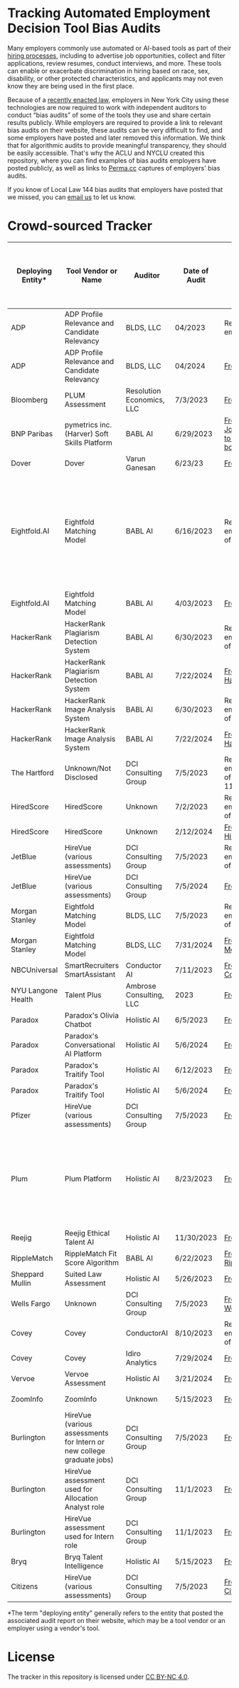 # Tracking Automated Employment Decision Tool Bias Audits

Many employers commonly use automated or AI-based tools as part of their [hiring processes](https://www.aclu.org/know-your-rights/know-your-digital-rights-digital-discrimination-in-hiring), including to advertise job opportunities, collect and filter applications, review resumes, conduct interviews, and more. These tools can enable or exacerbate discrimination in hiring based on race, sex, disability, or other protected characteristics, and applicants may not even know they are being used in the first place. 

Because of a [recently enacted law](https://www.nyc.gov/site/dca/about/automated-employment-decision-tools.page), employers in New York City using these technologies are now required to work with independent auditors to conduct “bias audits” of some of the tools they use and share certain results publicly. While employers are required to provide a link to relevant bias audits on their website, these audits can be very difficult to find, and some employers have posted and later removed this information. We think that for algorithmic audits to provide meaningful transparency, they should be easily accessible. That's why the ACLU and NYCLU created this repository, where you can find examples of bias audits employers have posted publicly, as well as links to [Perma.cc](https://perma.cc/) captures of employers' bias audits. 

If you know of Local Law 144 bias audits that employers have posted that we missed, you can [email us](mailto:analytics_inquiry@aclu.org) to let us know.

# Crowd-sourced Tracker

| Deploying Entity* | Tool Vendor or Name |  Auditor | Date of Audit | Original | Perma.cc Capture | Other Entities That Have Posted the Audit | 
| ----------------- | ----------- | ------------- |-------------- | --------- | -------------------- | -------------------- |
| ADP | ADP Profile Relevance and Candidate Relevancy | BLDS, LLC | 04/2023 | Removed from employer website | [Capture from 11/06/23](https://perma.cc/KF5Y-5XY7) | |
| ADP | ADP Profile Relevance and Candidate Relevancy | BLDS, LLC | 04/2024 | [From ADP.com](https://www.adp.com/-/media/adp/no-cache/candidate-relevancy/candidate-relevancy-faq.pdf?) | [Capture from 7/31/24](https://perma.cc/XFY4-BPSC) | | 
| Bloomberg | PLUM Assessment | Resolution Economics, LLC | 7/3/2023 | [From CDN](https://assets.bbhub.io/company/sites/51/2023/07/20230703-BLP-Bias-Audit-for-AEDT.pdf) | [Capture from 11/03/23](https://perma.cc/2EMX-WNYU) | |
| BNP Paribas | pymetrics inc. (Harver) Soft Skills Platform | BABL AI | 6/29/2023 | [From BNP Paribas Job Posting (see link to bias audit at the bottom of the page)](https://bnppus.tal.net/vx/lang-en-GB/mobile-0/appcentre-1/brand-7/xf-e678f51d2aa2/candidate/so/pm/1/pl/2/opp/809-2024-Full-Time-Analyst-CIB-Functions-Change-and-Solutions-Internal-Consulting/en-GB) | [Capture from 1/03/24](https://perma.cc/9KAQ-QXC3) |  |
| Dover | Dover | Varun Ganesan | 6/23/23 | [From CDN](https://cdn.dover.io/compliance/Dover%20-%20Audit_Result.pdf) | [Capture from 11/03/23](https://perma.cc/C4E7-XP63) | |
| Eightfold.AI | Eightfold Matching Model | BABL AI | 6/16/2023                | Removed from employer website as of check on 9/30/24       | <ul><li>[Capture of summary page from 11/02/23](https://perma.cc/TU38-FW6U)</li><li>[Capture of bias audit from 11/02/23](https://perma.cc/3JGK-7H76)</li></ul> | |
| Eightfold.AI | Eightfold Matching Model | BABL AI | 4/03/2023 | [From Eightfold.AI](https://eightfold.ai/nyc-eightfold-matching-model/) | [Capture from 8/28/24](https://perma.cc/M5Q5-X9DW) | | 
| HackerRank  | HackerRank Plagiarism Detection System | BABL AI |  6/30/2023 | Removed from employer website as of check on 9/30/24 | [Capture from 11/02/23](https://perma.cc/V5D7-42ZK) | |
| HackerRank | HackerRank Plagiarism Detection System | BABL AI | 7/22/2024 | [From HackerRank.com](https://support.hackerrank.com/hc/en-us/articles/18060171781523-Summary-of-Bias-Audit-Results-of-the-HackerRank-s-Plagiarism-Detection-System-for-New-York-City-s-Local-Law-144) | [Capture from 9/13/24](https://perma.cc/NU4S-7UD2) | | 
| HackerRank | HackerRank Image Analysis System | BABL AI | 6/30/2023 | Removed from employer website as of check on 9/30/24 | [Capture from 11/02/23](https://perma.cc/7XQ4-UXLE) | |
| HackerRank | HackerRank Image Analysis System | BABL AI | 7/22/2024 | [From HackerRank.com](https://support.hackerrank.com/hc/en-us/articles/18059959675539-Summary-of-Bias-Audit-Results-HackerRank-s-Image-Analysis-System) | [Capture from 9/13/24](https://perma.cc/B4FS-G7QC) | | 
| The Hartford | Unknown/Not Disclosed      | DCI Consulting Group | 7/5/2023 | Removed from employer website as of check on 11/02/23| [Capture from 8/11/23](https://perma.cc/562P-52U4) | |
| HiredScore  | HiredScore    | Unknown | 7/2/2023                | Removed from employer website as of check on 10/1/24 | [Capture from 11/02/23](https://perma.cc/96ZU-U5DE) | |
| HiredScore  | HiredScore    | Unknown | 2/12/2024               | [From HiredScore.com](https://www.hiredscore.com/nyc-legal-law) | [Capture from 10/01/24](https://perma.cc/8TGZ-7NND) | |
| JetBlue | HireVue (various assessments) | DCI Consulting Group | 7/5/2023 | Removed from employer website as of check on 10/1/24 | [Capture from 11/06/23](https://perma.cc/6Z94-QW5E) | |
| JetBlue | HireVue (various assessments) | DCI Consulting Group | 7/5/2024 | [From JetBlue.com](https://www.jetblue.com/legal/airport-operations-bias-audit) | [Capture from 10/1/24](https://perma.cc/8T9A-Y2NG) | | 
| Morgan Stanley | Eightfold Matching Model | BLDS, LLC | 7/5/2023 | Removed from employer website as of check on 10/1/24 | [Capture from 11/03/23](https://perma.cc/J844-MEBQ) | |
| Morgan Stanley | Eightfold Matching Model | BLDS, LLC | 7/31/2024 | [From MorganStanley.com](https://www.morganstanley.com/content/dam/msdotcom/en/disclaimers/Bias_Audit_of_Morgan_Stanleys_Use_of_Eightfold_Model_For_Scoring_Applicants.pdf) | [Capture from 10/1/24](https://perma.cc/A8TT-MN38) | |
| NBCUniversal | SmartRecruiters SmartAssistant | Conductor AI | 7/11/2023 | [From ConductorAI.co](https://www.conductorai.co/nyc-144-audits/smartassistant) | [Capture from 11/03/23](https://perma.cc/YZ8T-CK5M) | [AdTalem](https://careers.adtalem.com/aedt-notice)|
| NYU Langone Health | Talent Plus | Ambrose Consulting, LLC | 2023 | [From CDN](https://cdn-static.findly.com/wp-content/uploads/sites/641/2023/06/29155721/2023-Audit-Results-002.pdf) | [Capture from 1/03/24](https://perma.cc/83UA-BVJ9) | |
| Paradox | Paradox's Olivia Chatbot | Holistic AI | 6/5/2023 | [From Paradox.AI](https://trust.holisticai.com/nyc-bias-audit/eyJjbGllbnRJZCI6InBhcmFkb3gtcWpkbGEiLCJlbnRpdHlJZCI6IjMwODRmNjdmLTE0ZjEtNDM1Yy04ZmJiLTQyNDQ2ZWUwYzM4ZCIsInN5c3RlbUlkIjoiMzA4NGY2N2YtMTRmMS00MzVjLThmYmItNDI0NDZlZTBjMzhkIn0) | [Capture from 11/02/23](https://perma.cc/CSA8-S2RC) | |
| Paradox | Paradox's Conversational AI Platform | Holistic AI | 5/6/2024 | [From Paradox.AI](https://trust.holisticai.com/nyc-bias-audit/eyJjbGllbnRJZCI6InBhcmFkb3gtcWpkbGEiLCJlbnRpdHlJZCI6IjU2MWM5MjZiLWQ5MzYtNGZlNy1iM2U2LThjZDEzZDcyY2ExOCIsInN5c3RlbUlkIjoiNTYxYzkyNmItZDkzNi00ZmU3LWIzZTYtOGNkMTNkNzJjYTE4In0) | [Capture from 9/27/24](https://perma.cc/UU6V-DX56) | |
| Paradox | Paradox's Traitify Tool | Holistic AI | 6/12/2023 | [From Paradox.AI](https://trust.holisticai.com/nyc-bias-audit/eyJjbGllbnRJZCI6InBhcmFkb3gtcWpkbGEiLCJlbnRpdHlJZCI6Ijk5MjA2OTA1LThiZGUtNDlhNy1iODhjLWM3NWZmYjkxZDk2YiIsInN5c3RlbUlkIjoiOTkyMDY5MDUtOGJkZS00OWE3LWI4OGMtYzc1ZmZiOTFkOTZiIn0) | [Capture from 11/02/23](https://perma.cc/SK87-ZFY5) | |
| Paradox | Paradox's Traitify Tool | Holistic AI | 5/6/2024 | [From Paradox.AI](https://trust.holisticai.com/nyc-bias-audit/eyJjbGllbnRJZCI6InBhcmFkb3gtcWpkbGEiLCJlbnRpdHlJZCI6IjAwZmM3MzM2LTU2NmQtNGU5NS1iNDQ4LWMyOTM0ZjgzMjM3OCIsInN5c3RlbUlkIjoiMDBmYzczMzYtNTY2ZC00ZTk1LWI0NDgtYzI5MzRmODMyMzc4In0) | [Capture from 9/27/24](https://perma.cc/CE76-L7L4) | |
| Pfizer | HireVue (various assessments) | DCI Consulting Group | 7/5/2023 | [From CDN](https://cdn.pfizer.com/pfizercom/2023-09/HireVue%202023%20Bias%20Report_2023Aug14.pdf) | [Capture from 11/03/23](https://perma.cc/4EQP-MLYA) | |
| Plum | Plum Platform | Holistic AI | 8/23/2023 | [From use.plum.io](https://use.plum.io/hubfs/Resources/Audit/2022-2023/2022-2023_Plum_Audit_Report_Summary.pdf) | <ul><li>[Capture of executive summary from 1/03/24](https://perma.cc/955M-P4EU)</li><li> [Capture from 10/1/24](https://perma.cc/M8PS-4QMG)</li> | |
| Reejig | Reejig Ethical Talent AI | Holistic AI | 11/30/2023 | [From Reejig.com](https://www.reejig.com/ethical-talent-ai-audit-results) | [Capture from 1/03/24](https://perma.cc/MTD7-NTLM) | |
| RippleMatch | RippleMatch Fit Score Algorithm | BABL AI | 6/22/2023 | [From Ripplematch.com](https://ripplematch.com/wp-content/uploads/2023/06/RippleMatch-Fit-Score-Algorithm-%E2%80%93-Public-Summary.pdf) | [Capture from 11/03/23](https://perma.cc/BXW6-7EMA) | |
| Sheppard Mullin | Suited Law Assessment | Holistic AI | 5/26/2023 | [From WellSuited](https://wellsuited.notion.site/Audit-Results-c01787a838974d53ae93e8ab5cbee291) | [Capture from 11/02/23](https://perma.cc/8MA2-P6VB) | |
| Wells Fargo | Unknown | DCI Consulting Group | 7/5/2023 | [From WellsFargoJobs.com](https://www.wellsfargojobs.com/media/afddvztf/teller-impact-ratio-analysis.pdf) | [Capture from 11/03/23](https://perma.cc/D7SW-K7WQ) | |
| Covey | Covey | ConductorAI | 8/10/2023 | Removed from employer website as of check on 9/30/24 | [Capture from 2/1/24](https://perma.cc/WMG2-N8HH) | [Vannevar Labs](https://perma.cc/B4V6-QAMP) |
| Covey | Covey | Idiro Analytics | 7/29/2024 | [From getcovey.com](https://getcovey.com/nyc-local-law-144) | [Capture from 9/27/24](https://perma.cc/79YC-5PJT) | | 
| Vervoe | Vervoe Assessment | Holistic AI | 3/21/2024 | [From vervoe.com](https://vervoe.com/ai-bias-audit-results/) | [Capture from 4/24/24](https://perma.cc/2G85-KUSG) |  |
| ZoomInfo | ZoomInfo | Unknown | 5/15/2023 | [From ZoomInfo.com](https://www.zoominfo.com/legal/nyc-local-law-144-notice) | [Capture from 4/24/24](https://perma.cc/YHV4-XVFC) | |
| Burlington | HireVue (various assessments for Intern or new college graduate jobs) | DCI Consulting Group | 7/5/2023 | [From CDN](https://dn9tckvz2rpxv.cloudfront.net/burlington/pdf/AI%20audit%20for%20EC.pdf) | [Capture from 4/24/24](https://perma.cc/9BK7-X4UB) |
| Burlington | HireVue assessment used for Allocation Analyst role | DCI Consulting Group | 11/1/2023 | [From CDN](https://dn9tckvz2rpxv.cloudfront.net/burlington/pdf/NYC%20Audit%20AA.pdf) | [Capture from 4/24/24](https://perma.cc/VL7X-5T5L) |
| Burlington | HireVue assessment used for Intern role | DCI Consulting Group | 11/1/2023 | [From CDN](https://dn9tckvz2rpxv.cloudfront.net/burlington/pdf/NYC%20Audit%20Intern.pdf) | [Capture from 4/24/24](https://perma.cc/LA9R-UYXP) | |
| Bryq | Bryq Talent Intelligence | Holistic AI | 5/15/2023 | [From CDN](https://framerusercontent.com/assets/VJW6JIM9p7ZG7H3gbRthHc3UFM.pdf) | [Capture from 4/24/24](https://perma.cc/NNR6-9DW3) | |
| Citizens | HireVue (various assessments) | DCI Consulting Group | 7/5/2023 | [From CitizensBank.com](https://jobs.citizensbank.com/Annual-AI-Bias-Audit) | [Capture from 7/10/24](https://perma.cc/GD69-APXU) | | 

*The term "deploying entity" generally refers to the entity that posted the associated audit report on their website, which may be a tool vendor or an employer using a vendor's tool. 

# License

The tracker in this repository is licensed under [CC BY-NC 4.0](http://creativecommons.org/licenses/by-nc/4.0/).
